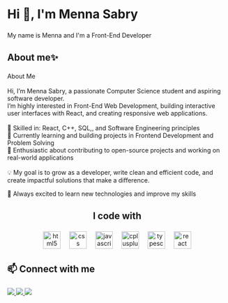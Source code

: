 <h1 align="left">Hi 👋, I'm Menna Sabry</h1>

###

<p align="left">My name is Menna and I'm a Front-End Developer</p>

###

<h2 align="left">About me✨</h2>

###

<p align="left">About Me<br><br>Hi, I’m Menna Sabry, a passionate Computer Science student and aspiring software developer.<br>I’m highly interested in Front-End Web Development, building interactive user interfaces with React, and creating responsive web applications.<br><br>🔹 Skilled in: React, C++, SQL,, and Software Engineering principles<br>🔹 Currently learning and building projects in Frontend Development and Problem Solving<br>🔹 Enthusiastic about contributing to open-source projects and working on real-world applications<br><br>💡 My goal is to grow as a developer, write clean and efficient code, and create impactful solutions that make a difference.</p>
<p align="left">🌟 Always excited to learn new technologies and improve my skills</p>

###

<h2 align="center">I code with</h2>

###

<div align="center">
  <img src="https://cdn.jsdelivr.net/gh/devicons/devicon/icons/html5/html5-original.svg" height="40" alt="html5 logo"  />
  <img width="12" />
  <img src="https://cdn.jsdelivr.net/gh/devicons/devicon/icons/css3/css3-original.svg" height="40" alt="css logo"  />
  <img width="12" />
  <img src="https://cdn.jsdelivr.net/gh/devicons/devicon/icons/javascript/javascript-original.svg" height="40" alt="javascript logo"  />
  <img width="12" />
  <img src="https://cdn.jsdelivr.net/gh/devicons/devicon/icons/cplusplus/cplusplus-original.svg" height="40" alt="cplusplus logo"  />
  <img width="12" />
  <img src="https://cdn.jsdelivr.net/gh/devicons/devicon/icons/typescript/typescript-original.svg" height="40" alt="typescript logo"  />
  <img width="12" />
  <img src="https://cdn.jsdelivr.net/gh/devicons/devicon/icons/react/react-original.svg" height="40" alt="react logo"  />
</div>

###

<h2 align="left">📫 Connect with me</h2>

###

<div align="left">
  <a href="https://www.linkedin.com/in/menna-sabry-frontend-dev" target="_blank">
    <img src="https://img.shields.io/badge/LinkedIn-0A66C2?style=for-the-badge&logo=linkedin&logoColor=white" />
  </a>
  <a href="mailto:mennasabry939@gmail.com" target="_blank">
    <img src="https://img.shields.io/badge/Gmail-EA4335?style=for-the-badge&logo=gmail&logoColor=white" />
  </a>
  <a href="https://www.instagram.com/menna__sabry8?igsh=MTcwZjZnZmNudXdrZQ%3D%3D&utm_source=qr" target="_blank">
    <img src="https://img.shields.io/badge/Instagram-E4405F?style=for-the-badge&logo=instagram&logoColor=white" />
  </a>
</div>

